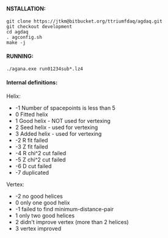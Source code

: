 
#### NSTALLATION:
```
git clone https://jtkm@bitbucket.org/ttriumfdaq/agdaq.git
git checkout development
cd agdaq
. agconfig.sh
make -j
```

#### RUNNING:


```
./agana.exe run01234sub*.lz4
```



#### Internal definitions:

Helix:
- -1	Number of spacepoints is less than 5
- 0	Fitted helix
- 1	Good helix - NOT used for vertexing
- 2	Seed helix - used for vertexing 
- 3	Added helix - used for vertexing
- -2	R fit failed
- -3	Z fit failed
- -4	R chi^2 cut failed
- -5	Z chi^2 cut failed
- -6	D cut failed
- -7	duplicated

Vertex:
- -2	no good helices
- 0	only one good helix
- -1	failed to find minimum-distance-pair
- 1	only two good helices
- 2	didn't improve vertex (more than 2 helices)
- 3	vertex improved

